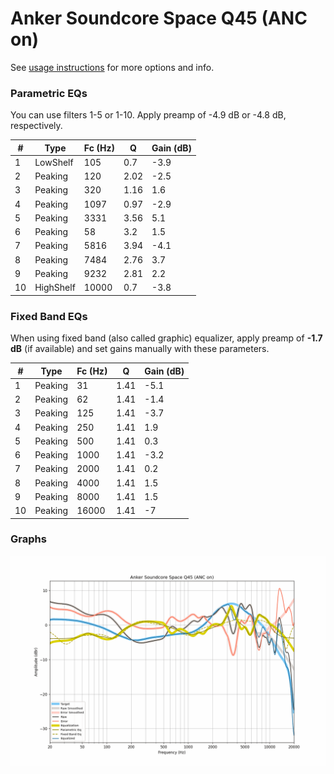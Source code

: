 # Anker Soundcore Space Q45 (ANC on)
See [usage instructions](https://github.com/jaakkopasanen/AutoEq#usage) for more options and info.

### Parametric EQs
You can use filters 1-5 or 1-10. Apply preamp of -4.9 dB or -4.8 dB, respectively.

|   # | Type      |   Fc (Hz) |    Q |   Gain (dB) |
|-----|-----------|-----------|------|-------------|
|   1 | LowShelf  |       105 | 0.7  |        -3.9 |
|   2 | Peaking   |       120 | 2.02 |        -2.5 |
|   3 | Peaking   |       320 | 1.16 |         1.6 |
|   4 | Peaking   |      1097 | 0.97 |        -2.9 |
|   5 | Peaking   |      3331 | 3.56 |         5.1 |
|   6 | Peaking   |        58 | 3.2  |         1.5 |
|   7 | Peaking   |      5816 | 3.94 |        -4.1 |
|   8 | Peaking   |      7484 | 2.76 |         3.7 |
|   9 | Peaking   |      9232 | 2.81 |         2.2 |
|  10 | HighShelf |     10000 | 0.7  |        -3.8 |

### Fixed Band EQs
When using fixed band (also called graphic) equalizer, apply preamp of **-1.7 dB** (if available) and set gains manually with these parameters.

|   # | Type    |   Fc (Hz) |    Q |   Gain (dB) |
|-----|---------|-----------|------|-------------|
|   1 | Peaking |        31 | 1.41 |        -5.1 |
|   2 | Peaking |        62 | 1.41 |        -1.4 |
|   3 | Peaking |       125 | 1.41 |        -3.7 |
|   4 | Peaking |       250 | 1.41 |         1.9 |
|   5 | Peaking |       500 | 1.41 |         0.3 |
|   6 | Peaking |      1000 | 1.41 |        -3.2 |
|   7 | Peaking |      2000 | 1.41 |         0.2 |
|   8 | Peaking |      4000 | 1.41 |         1.5 |
|   9 | Peaking |      8000 | 1.41 |         1.5 |
|  10 | Peaking |     16000 | 1.41 |        -7   |

### Graphs
![](./Anker%20Soundcore%20Space%20Q45%20(ANC%20on).png)
